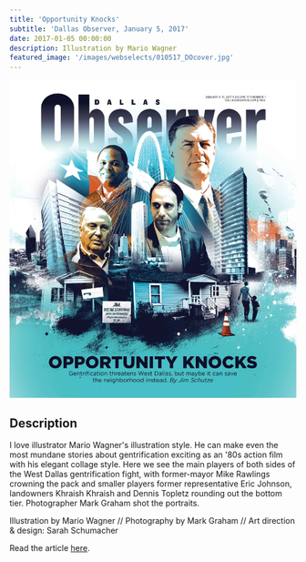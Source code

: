 ```yaml
---
title: 'Opportunity Knocks'
subtitle: 'Dallas Observer, January 5, 2017'
date: 2017-01-05 00:00:00
description: Illustration by Mario Wagner
featured_image: '/images/webselects/010517_DOcover.jpg'
---
```


![](/images/webselects/010517_DOcover.jpg)

## Description

I love illustrator Mario Wagner's illustration style. He can make even the most mundane stories about gentrification exciting as an '80s action film with his elegant collage style. Here we see the main players of both sides of the West Dallas gentrification fight, with former-mayor Mike Rawlings crowning the pack and smaller players former representative Eric Johnson, landowners Khraish Khraish and Dennis Topletz rounding out the bottom tier. Photographer Mark Graham shot the portraits.

Illustration by Mario Wagner // Photography by Mark Graham // Art direction & design: Sarah Schumacher

Read the article [here](https://www.dallasobserver.com/news/gentrification-threatens-west-dallas-maybe-it-can-save-the-neighborhood-instead-9048651). 